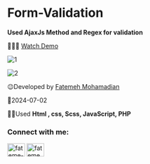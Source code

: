 # Form-Validation
**Used AjaxJs Method and Regex for validation**

👩‍💻😎 <a href="http://myformvalid.medianewsonline.com/" target="blank">Watch Demo</a>

                        
![1](https://github.com/fatemeMohamadian/Form-Validation-Javascript/assets/155579918/a1c9bb08-0cc6-4fdd-a1db-194294827cdb)
                                             
![2](https://github.com/fatemeMohamadian/Form-Validation-Javascript/assets/155579918/920861a1-d560-426c-907b-ead2999aba49)

 😉Developed by <a href="https://linkedin.com/in/fateme-mohamadian-dev0824" target="blank">Fatemeh Mohamadian</a>

 📅2024-07-02

 👩‍💻Used **Html , css, Scss, JavaScript, PHP** 

 <h3 align="left">Connect with me:</h3>
<p align="left">
<a href="https://linkedin.com/in/fateme-mohamadian-dev0824" target="blank"><img align="center" src="https://raw.githubusercontent.com/rahuldkjain/github-profile-readme-generator/master/src/images/icons/Social/linked-in-alt.svg" alt="fateme-mohamadian-dev0824" height="30" width="40" /></a>
<a href="https://instagram.com/fateme_mohamadiian.fed" target="blank"><img align="center" src="https://raw.githubusercontent.com/rahuldkjain/github-profile-readme-generator/master/src/images/icons/Social/instagram.svg" alt="fateme_mohamadiian.fed" height="30" width="40" /></a>
</p>
